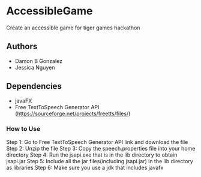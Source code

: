 # AccessibleGame
Create an accessible game for tiger games hackathon

## Authors
  - Damon B Gonzalez
  - Jessica Nguyen

## Dependencies
  - javaFX
  - Free TextToSpeech Generator API (https://sourceforge.net/projects/freetts/files/)

### How to Use
Step 1: Go to Free TextToSpeech Generator API link and download the file
Step 2: Unzip the file
Step 3: Copy the speech.properties file into your home directory
Step 4: Run the jsapi.exe that is in the lib directory to obtain jsapi.jar
Step 5: Include all the jar files(including jsapi.jar) in the lib directory as libraries
Step 6: Make sure you use a jdk that includes javafx